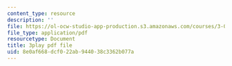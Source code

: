 ```yaml
---
content_type: resource
description: ''
file: https://ol-ocw-studio-app-production.s3.amazonaws.com/courses/3-091sc-introduction-to-solid-state-chemistry-fall-2010/8e0af668dcf022ab944038c3362b077a_540Sggsblbg.pdf
file_type: application/pdf
resourcetype: Document
title: 3play pdf file
uid: 8e0af668-dcf0-22ab-9440-38c3362b077a
---
```

